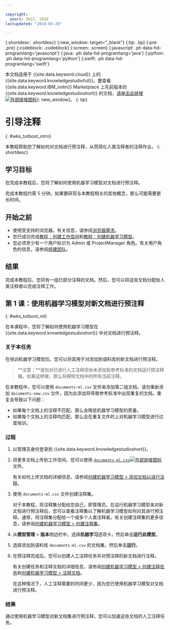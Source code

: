 ```yaml
---

copyright:
  years: 2015, 2018
lastupdated: "2018-03-20"

---
```


{:shortdesc: .shortdesc}
{:new_window: target="_blank"}
{:tip: .tip}
{:pre: .pre}
{:codeblock: .codeblock}
{:screen: .screen}
{:javascript: .ph data-hd-programlang='javascript'}
{:java: .ph data-hd-programlang='java'}
{:python: .ph data-hd-programlang='python'}
{:swift: .ph data-hd-programlang='swift'}

本文档适用于 {{site.data.keyword.cloud}} 上的 {{site.data.keyword.knowledgestudiofull}}。要查看 {{site.data.keyword.IBM_notm}} Marketplace 上先前版本的 {{site.data.keyword.knowledgestudioshort}} 的文档，[请单击此链接 ![外部链接图标](../../icons/launch-glyph.svg "外部链接图标")](https://console.bluemix.net/docs/services/knowledge-studio/tutorials-bootstrap-annotation.html){: new_window}。
{: tip}

# 引导注释
{: #wks_tutboot_intro}

本教程帮助您了解如何对文档进行预注释，从而简化人类注释者的注释作业。
{: shortdesc}

## 学习目标

在完成本教程后，您将了解如何使用机器学习模型对文档进行预注释。

完成本教程约需 5 分钟。如果要研究与本教程相关的其他概念，那么可能需要更长时间。

## 开始之前

- 使用受支持的浏览器。有关信息，请参阅[浏览器需求](/docs/services/watson-knowledge-studio/system-requirements.html)。
- 您已成功完成[教程：创建工作空间](/docs/services/watson-knowledge-studio/tutorials-create-project.html)和[教程：创建机器学习模型](/docs/services/watson-knowledge-studio/tutorials-create-ml-model.html)。
- 您必须至少有一个用户标识为 Admin 或 ProjectManager 角色。有关用户角色的信息，请参阅[组建团队](/docs/services/watson-knowledge-studio/team.html)。

## 结果

完成本教程后，您将有一组已部分注释的文档。然后，您可以将这些文档分配给人类注释者以完成注释工作。

## 第 1 课：使用机器学习模型对新文档进行预注释
{: #wks_tutboot_ml}

在本课程中，您将了解如何使用机器学习模型在 {{site.data.keyword.knowledgestudioshort}} 中对文档进行预注释。

### 关于本任务

在培训机器学习模型后，您可以将其用于对添加到语料库的新文档进行预注释。

> **注意：**请勿对已进行人工注释但尚未添加到参考标准的文档运行预注释器。如果这样做，那么将擦除文档中的所有当前注释。

在本教程中，您可以使用 `documents-ml.csv` 文件来添加第二组文档。请勿重新添加 `documents-new.csv` 文件，因为此添加将导致参考标准中出现重复的文档。重复会导致以下问题：

- 如果每个文档上的注释不匹配，那么会降低机器学习模型的质量。
- 如果每个文档上的注释均匹配，那么会在重复文件的上对机器学习模型进行过度培训。

### 过程

1. 以管理员身份登录到 {{site.data.keyword.knowledgestudioshort}}。
1. 将更多文档上传到工作空间。您可以使用 <a target="_blank" href="https://watson-developer-cloud.github.io/doc-tutorial-downloads/knowledge-studio/documents-ml.csv" download>`documents-ml.csv`<img src="../../icons/launch-glyph.svg" alt="外部链接图标" title="外部链接图标" class="style-scope doc-content"></a> 文件。

    有关如何上传文档的详细信息，请参阅[创建机器学习模型 > 添加文档以进行注释](/docs/services/watson-knowledge-studio/tutorials-create-ml-model.html#tut_lessml1)。

1. 使用 `documents-ml.csv` 文件创建注释集。

    对于本教程，将注释集分配给您自己，即管理员。在运行机器学习模型来对新文档进行预注释后，您可以查看注释集以了解机器学习模型如何对其进行预注释。通常，将注释集分配给一个或多个人类注释者。有关创建注释集的更多信息，请参阅[创建机器学习模型 > 创建注释集](/docs/services/watson-knowledge-studio/tutorials-create-ml-model.html#wks_tutless_ml2)。

1. 从**模型管理** > **版本**侧边栏中，选择**机器学习**选项卡，然后单击**运行此模型**。
1. 选择添加到语料库 `documents-ml.csv` 的文档集，然后单击**运行**。
1. 在预注释完成后，您可以创建人工注释任务并对预注释的新文档进行注释。

    有关创建任务和注释文档的详细信息，请参阅[创建机器学习模型 > 创建注释任务](/docs/services/watson-knowledge-studio/tutorials-create-ml-model.html#wks_tutless_ml4)和[创建机器学习模型 > 注释文档](/docs/services/watson-knowledge-studio/tutorials-create-ml-model.html#wks_tutless_ml5)。

    在这种情况下，人工注释需要的时间更少，因为您已使用机器学习模型对文档进行预注释。

### 结果

通过使用机器学习模型对新文档集进行预注释，您可以加速这些文档的人工注释任务。
